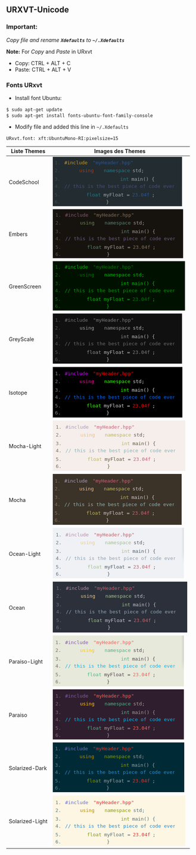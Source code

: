 ## URXVT-Unicode

### Important:
*Copy file and rename **`Xdefaults`** to **`~/.Xdefaults`***

**Note:**
For *Copy* and *Paste* in URxvt
* Copy: CTRL + ALT + C
* Paste: CTRL + ALT + V

### Fonts URxvt
* Install font Ubuntu:
```shell
$ sudo apt-get update
$ sudo apt-get install fonts-ubuntu-font-family-console
```

* Modify file and added this line in `~/.Xdefaults`
```
URxvt.font: xft:UbuntuMono-RI:pixelsize=15
```

|Liste Themes|Images des Themes|
|------------|-----------------|
|CodeSchool|![](https://github.com/PhineasPhreak/dotfiles/blob/master/urxvt-unicode/codeschool/urxvt-unicode-theme-codeschool.png)|
|Embers|![](https://github.com/PhineasPhreak/dotfiles/blob/master/urxvt-unicode/embers/urxvt-unicode-theme-embers.png)|
|GreenScreen|![](https://github.com/PhineasPhreak/dotfiles/blob/master/urxvt-unicode/greenscreen/urxvt-unicode-theme-greenscreen.png)|
|GreyScale|![](https://github.com/PhineasPhreak/dotfiles/blob/master/urxvt-unicode/greyscale/urxvt-unicode-theme-greyscale.png)|
|Isotope|![](https://github.com/PhineasPhreak/dotfiles/blob/master/urxvt-unicode/isotope/urxvt-unicode-theme-isotope.png)|
|Mocha-Light|![](https://github.com/PhineasPhreak/dotfiles/blob/master/urxvt-unicode/mocha-light/urxvt-unicode-theme-mocha-light.png)|
|Mocha|![](https://github.com/PhineasPhreak/dotfiles/blob/master/urxvt-unicode/mocha/urxvt-unicode-theme-mocha.png)|
|Ocean-Light|![](https://github.com/PhineasPhreak/dotfiles/blob/master/urxvt-unicode/ocean-light/urxvt-unicode-theme-ocean-light.png)|
|Ocean|![](https://github.com/PhineasPhreak/dotfiles/blob/master/urxvt-unicode/ocean/urxvt-unicode-theme-ocean.png)|
|Paraiso-Light|![](https://github.com/PhineasPhreak/dotfiles/blob/master/urxvt-unicode/paraiso-light/urxvt-unicode-theme-paraiso-light.png)|
|Paraiso|![](https://github.com/PhineasPhreak/dotfiles/blob/master/urxvt-unicode/paraiso/urxvt-unicode-theme-paraiso.png)|
|Solarized-Dark|![](https://github.com/PhineasPhreak/dotfiles/blob/master/urxvt-unicode/solarized-dark/urxvt-unicode-theme-solarized-dark.png)|
|Solarized-Light|![](https://github.com/PhineasPhreak/dotfiles/blob/master/urxvt-unicode/solarized-light/urxvt-unicode-theme-solarized-light.png)|
